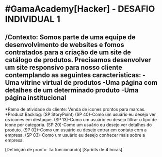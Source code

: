 # #GamaAcademy[Hacker] - DESAFIO INDIVIDUAL 1

/Contexto: Somos parte de uma equipe de desenvolvimento de websites e fomos contratados para a criação de um site de catálogo de produtos. Precisamos desenvolver um site responsivo para nosso cliente contemplando as seguintes características:
-Uma vitrine virtual de produtos
-Uma página com detalhes de um determinado produto
-Uma página institucional
-------------------------
*Ramo de atividade do cliente: Venda de icones prontos para marcas.
*Product Backlog: (SP StoryPoint)
  (SP 40)-Como um usuário eu desejo ver os icones em destaque.
  (SP 13)-Como um usuário eu desejo filtrar o tipo de icone por categoria.
  (SP 20)-Como um usuário eu desejo ver detalhes do produto.
  (SP 02)-Como um usuário eu desejo entrar em contato com a empresa.
  (SP 03)-Como um usuário eu desejo conhecer mais sobre a empresa.

[Definição de pronto: Ta funcionando]
[Sprints de 4 horas]
